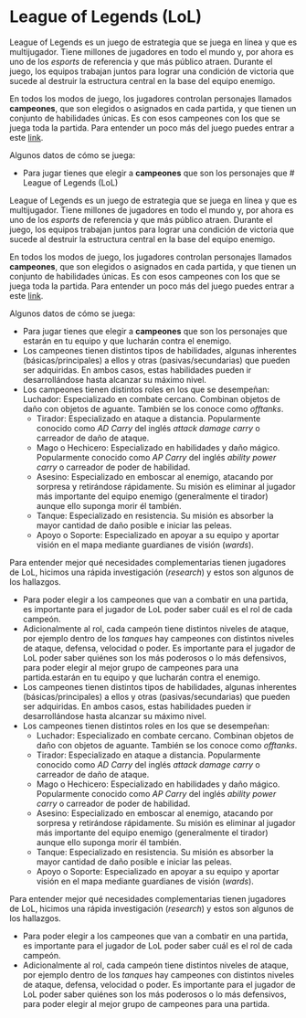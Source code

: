# League of Legends (LoL)

League of Legends es un juego de estrategia que se juega en línea y que es
multijugador. Tiene millones de jugadores en todo el mundo y, por ahora es uno
de los _esports_ de referencia y que más público atraen.
Durante el juego, los equipos trabajan juntos para lograr una
condición de victoria que sucede al destruir la estructura central en la base
del equipo enemigo.

En todos los modos de juego, los jugadores controlan
personajes llamados **campeones**, que son elegidos o asignados en cada partida,
y que tienen un conjunto de habilidades únicas. Es con esos campeones con los
que se juega toda la partida. Para entender un poco más del juego puedes entrar
a este [link](https://www.redbull.com/es-es/5-consejos-empezar-jugar-league-of-legends#targetText=Lo%20primero%20que%20tienes%20que,donde%20lucha%20cinco%20contra%20cinco).

Algunos datos de cómo se juega:

- Para jugar tienes que elegir a **campeones** que son los personajes
que # League of Legends (LoL)

League of Legends es un juego de estrategia que se juega en línea y que es
multijugador. Tiene millones de jugadores en todo el mundo y, por ahora es uno
de los _esports_ de referencia y que más público atraen.
Durante el juego, los equipos trabajan juntos para lograr una
condición de victoria que sucede al destruir la estructura central en la base
del equipo enemigo.

En todos los modos de juego, los jugadores controlan
personajes llamados **campeones**, que son elegidos o asignados en cada partida,
y que tienen un conjunto de habilidades únicas. Es con esos campeones con los
que se juega toda la partida. Para entender un poco más del juego puedes entrar
a este [link](https://www.redbull.com/es-es/5-consejos-empezar-jugar-league-of-legends#targetText=Lo%20primero%20que%20tienes%20que,donde%20lucha%20cinco%20contra%20cinco).

Algunos datos de cómo se juega:

- Para jugar tienes que elegir a **campeones** que son los personajes que
estarán en tu equipo y que lucharán contra el enemigo.
- Los campeones tienen distintos tipos de habilidades, algunas inherentes
  (básicas/principales) a ellos y otras (pasivas/secundarias) que pueden ser
  adquiridas. En ambos casos, estas habilidades pueden ir desarrollándose hasta
  alcanzar su máximo nivel.
- Los campeones tienen distintos roles en los que se desempeñan:
   Luchador: Especializado en combate cercano. Combinan objetos de daño con
    objetos de aguante. También se los conoce como _offtanks_.
   - Tirador: Especializado en ataque a distancia. Popularmente conocido como
    _AD Carry_ del inglés _attack damage carry_ o carreador de daño de ataque.
   - Mago o Hechicero: Especializado en habilidades y daño mágico. Popularmente
    conocido como _AP Carry_ del inglés _ability power carry_ o carreador de
    poder de habilidad.
   - Asesino: Especializado en emboscar al enemigo, atacando por sorpresa y
    retirándose rápidamente. Su misión es eliminar al jugador más importante del
    equipo enemigo (generalmente el tirador) aunque ello suponga morir él
    también.
   - Tanque: Especializado en resistencia. Su misión es absorber la mayor
    cantidad de daño posible e iniciar las peleas.
   - Apoyo o Soporte: Especializado en apoyar a su equipo y aportar visión en el
    mapa mediante guardianes de visión (_wards_).

Para entender mejor qué necesidades complementarias tienen jugadores de LoL,
hicimos una rápida investigación (_research_) y estos son algunos de los
hallazgos.

- Para poder elegir a los campeones que van a combatir en una partida, es
  importante para el jugador de LoL poder saber cuál es el rol de cada campeón.
- Adicionalmente al rol, cada campeón tiene distintos niveles de ataque, por
  ejemplo dentro de los _tanques_ hay campeones con distintos niveles de ataque,
  defensa, velocidad o poder. Es importante para el jugador de LoL poder saber
  quiénes son los más poderosos o lo más defensivos, para poder elegir al mejor
  grupo de campeones para una partida.estarán
  en tu equipo y que lucharán contra el enemigo.
- Los campeones tienen distintos tipos de habilidades, algunas inherentes
  (básicas/principales) a ellos y otras (pasivas/secundarias) que pueden ser
  adquiridas. En ambos casos, estas habilidades pueden ir desarrollándose hasta
  alcanzar su máximo nivel.
- Los campeones tienen distintos roles en los que se desempeñan:
   - Luchador: Especializado en combate cercano. Combinan objetos de daño con
    objetos de aguante. También se los conoce como _offtanks_.
   - Tirador: Especializado en ataque a distancia. Popularmente conocido como
    _AD Carry_ del inglés _attack damage carry_ o carreador de daño de ataque.
   - Mago o Hechicero: Especializado en habilidades y daño mágico. Popularmente
    conocido como _AP Carry_ del inglés _ability power carry_ o carreador de
    poder de habilidad.
   - Asesino: Especializado en emboscar al enemigo, atacando por sorpresa y
    retirándose rápidamente. Su misión es eliminar al jugador más importante del
    equipo enemigo (generalmente el tirador) aunque ello suponga morir él
    también.
   - Tanque: Especializado en resistencia. Su misión es absorber la mayor
    cantidad de daño posible e iniciar las peleas.
   - Apoyo o Soporte: Especializado en apoyar a su equipo y aportar visión en el
    mapa mediante guardianes de visión (_wards_).

Para entender mejor qué necesidades complementarias tienen jugadores de LoL,
hicimos una rápida investigación (_research_) y estos son algunos de los
 hallazgos.

- Para poder elegir a los campeones que van a combatir en una partida, es
  importante para el jugador de LoL poder saber cuál es el rol de cada campeón.
- Adicionalmente al rol, cada campeón tiene distintos niveles de ataque, por
  ejemplo dentro de los _tanques_ hay campeones con distintos niveles de ataque,
  defensa, velocidad o poder. Es importante para el jugador de LoL poder saber
  quiénes son los más poderosos o lo más defensivos, para poder elegir al mejor
  grupo de campeones para una partida.